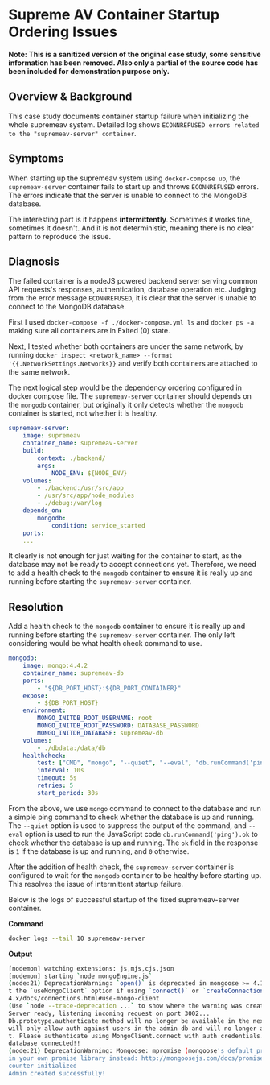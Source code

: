 # Supreme AV Container Startup Ordering Issues

**Note: This is a sanitized version of the original case study, some sensitive information has been removed. Also only a partial of the source code has been included for demonstration purpose only.**

## Overview & Background
This case study documents container startup failure when initializing the whole supremeav system. Detailed log shows `ECONNREFUSED errors related to the "supremeav-server" container`.

## Symptoms
When starting up the supremeav system using `docker-compose up`, the `supremeav-server` container fails to start up and throws `ECONNREFUSED` errors. The errors indicate that the server is unable to connect to the MongoDB database.

The interesting part is it happens **intermittently**. Sometimes it works fine, sometimes it doesn't. And it is not deterministic, meaning there is no clear pattern to reproduce the issue. 

## Diagnosis
The failed container is a nodeJS powered backend server serving common API requests's responses, authentication, database operation etc. Judging from the error message `ECONNREFUSED`, it is clear that the server is unable to connect to the MongoDB database. 

First I used `docker-compose -f ./docker-compose.yml ls` and `docker ps -a` making sure all containers are in Exited (0) state.

Next, I tested whether both containers are under the same network, by running `docker inspect <network_name> --format '{{.NetworkSettings.Networks}}` and verify both containers are attached to the same network.

The next logical step would be the dependency ordering configured in docker compose file. The `supremeav-server` container should depends on the `mongodb` container, but originally it only detects whether the `mongodb` container is started, not whether it is healthy. 

```yaml
supremeav-server:
    image: supremeav
    container_name: supremeav-server
    build:
        context: ./backend/
        args:
            NODE_ENV: ${NODE_ENV}
    volumes:
        - ./backend:/usr/src/app
        - /usr/src/app/node_modules
        - ./debug:/var/log
    depends_on:
        mongodb:
            condition: service_started
    ports:
    ...
```

It clearly is not enough for just waiting for the container to start, as the database may not be ready to accept connections yet. Therefore, we need to add a health check to the `mongodb` container to ensure it is really up and running before starting the `supremeav-server` container.

## Resolution
Add a health check to the `mongodb` container to ensure it is really up and running before starting the `supremeav-server` container. The only left considering would be what health check command to use.

```yaml
mongodb:
    image: mongo:4.4.2
    container_name: supremeav-db
    ports:
        - "${DB_PORT_HOST}:${DB_PORT_CONTAINER}"
    expose:
        - ${DB_PORT_HOST}
    environment:
        MONGO_INITDB_ROOT_USERNAME: root
        MONGO_INITDB_ROOT_PASSWORD: DATABASE_PASSWORD
        MONGO_INITDB_DATABASE: supremeav-db
    volumes: 
        - ./dbdata:/data/db
    healthcheck:
        test: ["CMD", "mongo", "--quiet", "--eval", "db.runCommand('ping').ok"]
        interval: 10s
        timeout: 5s
        retries: 5
        start_period: 30s
```

From the above, we use `mongo` command to connect to the database and run a simple ping command to check whether the database is up and running. The `--quiet` option is used to suppress the output of the command, and `--eval` option is used to run the JavaScript code `db.runCommand('ping').ok` to check whether the database is up and running. The `ok` field in the response is `1` if the database is up and running, and `0` otherwise.

After the addition of health check, the `supremeav-server` container is configured to wait for the `mongodb` container to be healthy before starting up. This resolves the issue of intermittent startup failure.

Below is the logs of successful startup of the fixed supremeav-server container.

**Command**
```bash
docker logs --tail 10 supremeav-server
```

**Output**
```bash
[nodemon] watching extensions: js,mjs,cjs,json
[nodemon] starting `node mongoEngine.js`
(node:21) DeprecationWarning: `open()` is deprecated in mongoose >= 4.11.0, use `openUri()` instead, or set
t the `useMongoClient` option if using `connect()` or `createConnection()`. See http://mongoosejs.com/docs/4
4.x/docs/connections.html#use-mongo-client
(Use `node --trace-deprecation ...` to show where the warning was created)
Server ready, listening incoming request on port 3002...
Db.prototype.authenticate method will no longer be available in the next major release 3.x as MongoDB 3.6 w
will only allow auth against users in the admin db and will no longer allow multiple credentials on a socket
t. Please authenticate using MongoClient.connect with auth credentials.
database connected!!
(node:21) DeprecationWarning: Mongoose: mpromise (mongoose's default promise library) is deprecated, plug i
in your own promise library instead: http://mongoosejs.com/docs/promises.html
counter initialized
Admin created successfully!
```